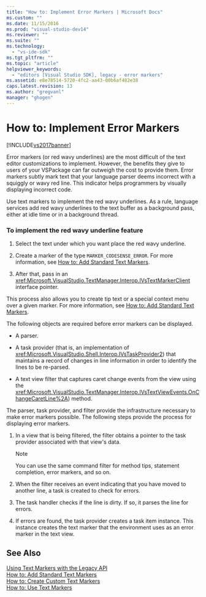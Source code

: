 ```yaml
---
title: "How to: Implement Error Markers | Microsoft Docs"
ms.custom: ""
ms.date: 11/15/2016
ms.prod: "visual-studio-dev14"
ms.reviewer: ""
ms.suite: ""
ms.technology: 
  - "vs-ide-sdk"
ms.tgt_pltfrm: ""
ms.topic: "article"
helpviewer_keywords: 
  - "editors [Visual Studio SDK], legacy - error markers"
ms.assetid: e8e78514-5720-4fc2-aa43-00b6af482e38
caps.latest.revision: 13
ms.author: "gregvanl"
manager: "ghogen"
---
```

# How to: Implement Error Markers
[!INCLUDE[vs2017banner](../includes/vs2017banner.md)]

Error markers (or red wavy underlines) are the most difficult of the text editor customizations to implement. However, the benefits they give to users of your VSPackage can far outweigh the cost to provide them. Error markers subtly mark text that your language parser deems incorrect with a squiggly or wavy red line. This indicator helps programmers by visually displaying incorrect code.  
  
 Use text markers to implement the red wavy underlines. As a rule, language services add red wavy underlines to the text buffer as a background pass, either at idle time or in a background thread.  
  
### To implement the red wavy underline feature  
  
1.  Select the text under which you want place the red wavy underline.  
  
2.  Create a marker of the type `MARKER_CODESENSE_ERROR`. For more information, see [How to: Add Standard Text Markers](../extensibility/how-to-add-standard-text-markers.md).  
  
3.  After that, pass in an <xref:Microsoft.VisualStudio.TextManager.Interop.IVsTextMarkerClient> interface pointer.  
  
 This process also allows you to create tip text or a special context menu over a given marker. For more information, see [How to: Add Standard Text Markers](../extensibility/how-to-add-standard-text-markers.md).  
  
 The following objects are required before error markers can be displayed.  
  
-   A parser.  
  
-   A task provider (that is, an implementation of <xref:Microsoft.VisualStudio.Shell.Interop.IVsTaskProvider2>) that maintains a record of changes in line information in order to identify the lines to be re-parsed.  
  
-   A text view filter that captures caret change events from the view using the <xref:Microsoft.VisualStudio.TextManager.Interop.IVsTextViewEvents.OnChangeCaretLine%2A>) method.  
  
 The parser, task provider, and filter provide the infrastructure necessary to make error markers possible. The following steps provide the process for displaying error markers.  
  
1.  In a view that is being filtered, the filter obtains a pointer to the task provider associated with that view's data.  
  
    > [!NOTE]
    >  You can use the same command filter for method tips, statement completion, error markers, and so on.  
  
2.  When the filter receives an event indicating that you have moved to another line, a task is created to check for errors.  
  
3.  The task handler checks if the line is dirty. If so, it parses the line for errors.  
  
4.  If errors are found, the task provider creates a task item instance. This instance creates the text marker that the environment uses as an error marker in the text view.  
  
## See Also  
 [Using Text Markers with the Legacy API](../extensibility/using-text-markers-with-the-legacy-api.md)   
 [How to: Add Standard Text Markers](../extensibility/how-to-add-standard-text-markers.md)   
 [How to: Create Custom Text Markers](../extensibility/how-to-create-custom-text-markers.md)   
 [How to: Use Text Markers](../extensibility/how-to-use-text-markers.md)

